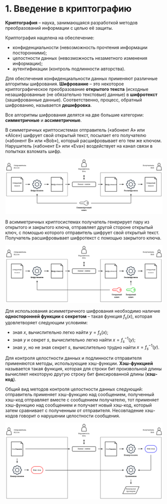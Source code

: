 # 1. Введение в криптографию

**Криптография** – наука, занимающаяся разработкой методов преобразований информации с целью её защиты. 

Криптография нацелена на обеспечение:
- конфиденциальности (невозможность прочтения информации посторонними);
- целостности данных (невозможность незаметного изменения информации);
- аутентификации (контроль подлинности авторства).

Для обеспечения конфиденциальности данных применяют различные алгоритмы шифрования. **Шифрование** – это некоторое криптографическое преобразование **открытого текста** (исходные незашифрованные (не обязательно текстовые) данные) в **шифротекст** (зашифрованные данные). Соответственно, процесс, обратный шифрованию, называется **дешифровка**.

Все алгоритмы шифрования делятся на две большие категории: **симметричные** и **ассиметричные**.

В симметричных криптосистемах отправитель («абонент A» или «Alice») шифрует свой открытый текст, посылает его получателю («абонент B» или «Bob»), который расшифровывает его тем же ключом. Нарушитель («абонент E» или «Eva») воздействует на канал связи в попытках взломать шифр.

![](./resources/1-symmetric.png)

В асимметричных криптосистемах получатель генерирует пару из открытого и закрытого ключа, отправляет другой стороне открытый ключ, с помощью которого отправитель шифрует свой открытый текст. Получатель расшифровывает шифротекст с помощью закрытого ключа. 

![](./resources/1-asymmetric.png)

Для использования асимметричного шифрования необходимо наличие **односторонней функции с секретом** – такая функция $f_s (x)$, которая удовлетворяет следующим условиям:
- зная $x$, вычислительно легко найти $y = f_s (x)$;
- зная $y$ и секрет $s$, вычислительно легко найти $x = f_s^{-1} (y)$;
- зная $y$, но не зная секрет $s$, вычислительно трудно найти $x = f_s^{-1} (y)$.

Для контроля целостности данных и подлинности отправителя применяются методы, использующие хэш-функции. **Хэш-функцией** называется такая функция, которая для строки бит произвольной длины вычисляет некоторую другую строку бит фиксированной длины (**хэш-код**).

Общий вид методов контроля целостности данных следующий: отправитель применяет хэш-функцию над сообщением, полученный хэш-код отправляет вместе с сообщением получателю, тот применяет хэш-функцию над сообщением и получает новый хэш-код, который затем сравнивает с полученным от отправителя. Несовпадение хэш-кодов говорит о нарушении целостности сообщения.

![](./resources/1-hash.png)
